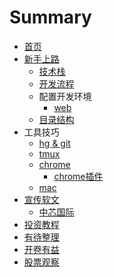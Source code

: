 # Summary

* [首页](README.md)
* [新手上路](newbie.md)
  * [技术栈](newbie/tech_stack.md)
  * [开发流程](newbie/workflow.md)
  * 配置开发环境
    * [web](newbie/devenv/web.md)
  * [目录结构](newbie/dir.md)
* 工具技巧
  * [hg & git](tip/hg_git.md)
  * [tmux](tip/tmux.md)
  * [chrome](tip/chrome.md)
    * [chrome插件](tip/chrome/plugin.md)
  * [mac](tip/mac.md)
* [宣传软文](soft_post.md)
  * [中芯国际](soft_post/HK-00981.md)
* [投资教程](invest.md)
* [有待整理](you-dai-zheng-li.md)
* [开卷有益](good_book.md)
* [股票观察](com.md)

